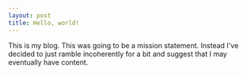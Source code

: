 ```yaml
---
layout: post
title: Hello, world!
---
```


This is my blog. This was going to be a mission statement. Instead I've decided to just ramble incoherently for a bit and suggest that I may eventually have content.